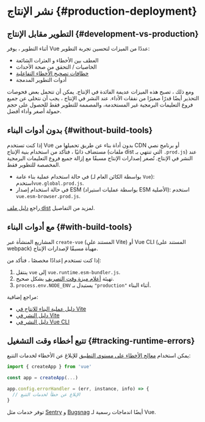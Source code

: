 # نشر الإنتاج {#production-deployment}

## التطوير مقابل الإنتاج {#development-vs-production}

أثناء التطوير ، يوفر Vue عددًا من الميزات لتحسين تجربة التطوير:

- العطف بين الأخطاء و العثرات الشائعة
- الخاصيات / التحقق من صحة الأحداث
- [خطافات تصحيح الأخطاء التفاعلية](/guide/extras/reactivity-in-depth.html#reactivity-debugging)
- أدوات التطوير المدمجة

ومع ذلك ، تصبح هذه الميزات عديمة الفائدة في الإنتاج. يمكن أن تتحمل بعض فحوصات التحذير أيضًا قدرًا صغيرًا من نفقات الأداء. عند النشر في الإنتاج ، يجب أن نتخلى عن جميع فروع التعليمات البرمجية غير المستخدمة، والمصممة للتطوير فقط للحصول على حجم حمولة أصغر وأداء أفضل.

## بدون أدوات البناء {#without-build-tools}

إذا كنت تستخدم Vue بدون أداة بناء عن طريق تحميلها من CDN أو برنامج نصي مستضاف ذاتيًا ، فتأكد من استخدام بنية الإنتاج (ملفات dist التي تنتهي بـ `.prod.js`) عند النشر في الإنتاج. تُصغر إصدارات الإنتاج مسبقًا مع إزالة جميع فروع التعليمات البرمجية المخصصة للتطوير فقط.

- في حالة استخدام عملية بناء عامة (بواسطة الكائن العام لـ `Vue`): استخدم`vue.global.prod.js`.
- في حالة استخدام إصدار ESM (بواسطة عمليات استيراد ESM الأصلية): استخدم `vue.esm-browser.prod.js`.

راجع [دليل ملف dist](https://github.com/vuejs/core/tree/main/packages/vue#which-dist-file-to-use) لمزيد من التفاصيل.

## مع أدوات البناء {#with-build-tools}

المشاريع المنشأة عبر `create-vue` (المستند على Vite) أو Vue CLI (المستند على webpack) مهيأة مسبقًا لإصدارات الإنتاج.

إذا كنت تستخدم إعدادًا مخصصًا ، فتأكد من:

1. ينتقل `vue` إلى `vue.runtime.esm-bundler.js`.
2. تهيئة [أعلام ميزة وقت التصريف](https://github.com/vuejs/core/tree/main/packages/vue#bundler-build-feature-flags) بشكل صحيح.
3. <code>process.env<wbr>.NODE_ENV</code> يستبدل بـ `"production"` أثناء البناء.

مراجع إضافية:

- [دليل عملية البناء للانتاج في Vite](https://vitejs.dev/guide/build.html)
- [دليل النشر في Vite](https://vitejs.dev/guide/static-deploy.html)
- [دليل النشر في Vue CLI](https://cli.vuejs.org/guide/deployment.html)

## تتبع أخطاء وقت التشغيل {#tracking-runtime-errors}

يمكن استخدام [معالج الأخطاء على مستوى التطبيق](/api/application.html#app-config-errorhandler) للإبلاغ عن الأخطاء لخدمات التتبع:

```js
import { createApp } from 'vue'

const app = createApp(...)

app.config.errorHandler = (err, instance, info) => {
  // الإبلاغ عن خطأ لخدمات التتبع
}
```

توفر خدمات مثل [Sentry](https://docs.sentry.io/platforms/javascript/guides/vue/) و [Bugsnag](https://docs.bugsnag.com/platforms/javascript/vue/) أيضًا اندماجات رسمية لـ Vue.
